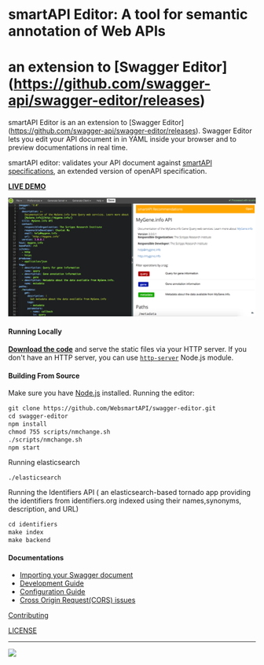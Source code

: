 # smartAPI Editor: A tool for semantic annotation of Web APIs
# an extension to [Swagger Editor] (https://github.com/swagger-api/swagger-editor/releases)


smartAPI Editor is an an extension to [Swagger Editor] (https://github.com/swagger-api/swagger-editor/releases). Swagger Editor lets you edit your API document in in YAML inside your browser and to preview documentations in real time. 

smartAPI editor:
 validates your API document against [smartAPI specifications](https://github.com/WebsmartAPI/swagger-editor/blob/master/node_modules_changes/schema.json), an extended version of openAPI specification. 

**[LIVE DEMO](https://www.youtube.com/watch?v=EQpUEiOu1ng&t=2s)**

[![Screenshot of the smartAPI Editor](docs/screenshot.png "Annotating your Web API with smartAPI Editor")]()


#### Running Locally

[**Download the code**](https://github.com/WebsmartAPI/swagger-editor/archive/master.zip) and serve the static files via your HTTP server. If you don't have an HTTP server, you can use [`http-server`](https://www.npmjs.com/package/http-server) Node.js module.


#### Building From Source

Make sure you have [Node.js](http://nodejs.org/) installed. 
Running the editor:

```shell
git clone https://github.com/WebsmartAPI/swagger-editor.git
cd swagger-editor
npm install
chmod 755 scripts/nmchange.sh
./scripts/nmchange.sh
npm start
```
Running elasticsearch
```shell
./elasticsearch
```

Running the Identifiers API ( an elasticsearch-based tornado app providing the identifiers from identifiers.org indexed using their names,synonyms, description, and URL)
```shell
cd identifiers
make index
make backend
```
#### Documentations
* [Importing your Swagger document](./docs/import.md)
* [Development Guide](./docs/development.md)
* [Configuration Guide](./docs/config.md)
* [Cross Origin Request(CORS) issues](docs/cors.md)

[Contributing](./CONTRIBUTING.md)

[LICENSE](./LICENSE)

---
<img src="http://swagger.io/wp-content/uploads/2016/02/logo.jpg"/>
